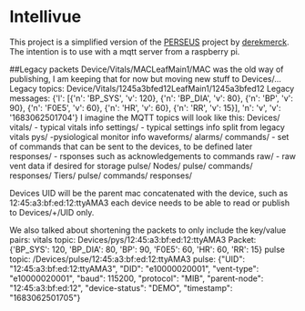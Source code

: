 # Intellivue
This project is a simplified version of the [PERSEUS](https://github.com/derekmerck/PERSEUS) project by [derekmerck](https://github.com/derekmerck).  The intention is to use with a mqtt server from a raspberry pi. 


##Legacy packets
Device/Vitals/MACLeafMain1/MAC was the old way of publishing, I am keeping that for now but moving new stuff to Devices/...
Legacy topics:
    Device/Vitals/1245a3bfed12LeafMain1/1245a3bfed12
Legacy messages:
    {'l': [{'n': 'BP_SYS', 'v': 120}, {'n': 'BP_DIA', 'v': 80}, {'n': 'BP', 'v': 90}, {'n': 'F0E5', 'v': 60}, {'n': 'HR', 'v': 60}, {'n': 'RR', 'v': 15}], 'n': 'v', 'v': '1683062501704'}
I imagine the MQTT topics will look like this:
    Devices/
        vitals/ - typical vitals info
        settings/ - typical settings info split from legacy vitals
        pys/ -pysiological monitor info
        waveforms/
        alarms/
        commands/ - set of commands that can be sent to the devices, to be defined later
        responses/ - rsponses such as acknowledgements to commands
        raw/ - raw vent data if desired for storage
        pulse/
    Nodes/
        pulse/
        commands/
        responses/
    Tiers/
        pulse/
        commands/
        responses/        

Devices UID will be the parent mac concatenated with the device, such as 12:45:a3:bf:ed:12:ttyAMA3 each device needs to be able to read or publish to Devices/+/UID only. 

We also talked about shortening the packets to only include the key/value pairs:
vitals topic:
      Devices/pys/12:45:a3:bf:ed:12:ttyAMA3
Packet:
     {'BP_SYS': 120, 'BP_DIA': 80, 'BP': 90, 'F0E5': 60, 'HR': 60, 'RR': 15} 
pulse topic:
      /Devices/pulse/12:45:a3:bf:ed:12:ttyAMA3
pulse:
      {"UID": "12:45:a3:bf:ed:12:ttyAMA3", "DID": "e10000020001", "vent-type": "e10000020001", "baud": 115200, "protocol": "MIB", "parent-node": "12:45:a3:bf:ed:12", "device-status": "DEMO", "timestamp": "1683062501705"}     




